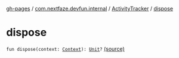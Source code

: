[gh-pages](../../index.md) / [com.nextfaze.devfun.internal](../index.md) / [ActivityTracker](index.md) / [dispose](.)

# dispose

`fun dispose(context: `[`Context`](https://developer.android.com/reference/android/content/Context.html)`): `[`Unit`](https://kotlinlang.org/api/latest/jvm/stdlib/kotlin/-unit/index.html)`?` [(source)](https://github.com/NextFaze/dev-fun/tree/master/devfun/src/main/java/com/nextfaze/devfun/internal/ActivityTracking.kt#L100)